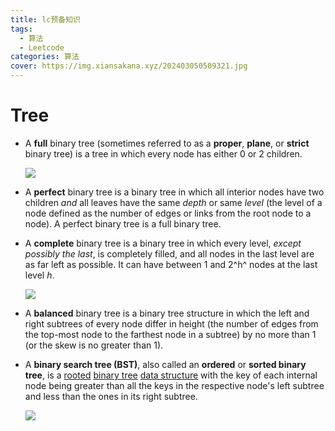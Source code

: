 ```yaml
---
title: lc预备知识
tags:
  - 算法
  - Leetcode
categories: 算法
cover: https://img.xiansakana.xyz/202403050509321.jpg
---
```


# Tree

- A **full** binary tree (sometimes referred to as a **proper**, **plane**, or **strict** binary tree) is a tree in which every node has either 0 or 2 children.

  ![](https://upload.wikimedia.org/wikipedia/commons/b/b0/Full_binary.svg)

- A **perfect** binary tree is a binary tree in which all interior nodes have two children _and_ all leaves have the same _depth_ or same _level_ (the level of a node defined as the number of edges or links from the root node to a node). A perfect binary tree is a full binary tree.

- A **complete** binary tree is a binary tree in which every level, _except possibly the last_, is completely filled, and all nodes in the last level are as far left as possible. It can have between 1 and 2^h^ nodes at the last level _h_.

  ![](https://upload.wikimedia.org/wikipedia/commons/d/d9/Complete_binary2.svg)

- A **balanced** binary tree is a binary tree structure in which the left and right subtrees of every node differ in height (the number of edges from the top-most node to the farthest node in a subtree) by no more than 1 (or the skew is no greater than 1).

- A **binary search tree (BST)**, also called an **ordered** or **sorted binary tree**, is a [rooted](https://en.wikipedia.org/wiki/Rooted_tree) [binary tree](https://en.wikipedia.org/wiki/Binary_tree) [data structure](https://en.wikipedia.org/wiki/Data_structure) with the key of each internal node being greater than all the keys in the respective node's left subtree and less than the ones in its right subtree.

  ![](https://upload.wikimedia.org/wikipedia/commons/d/da/Binary_search_tree.svg)
